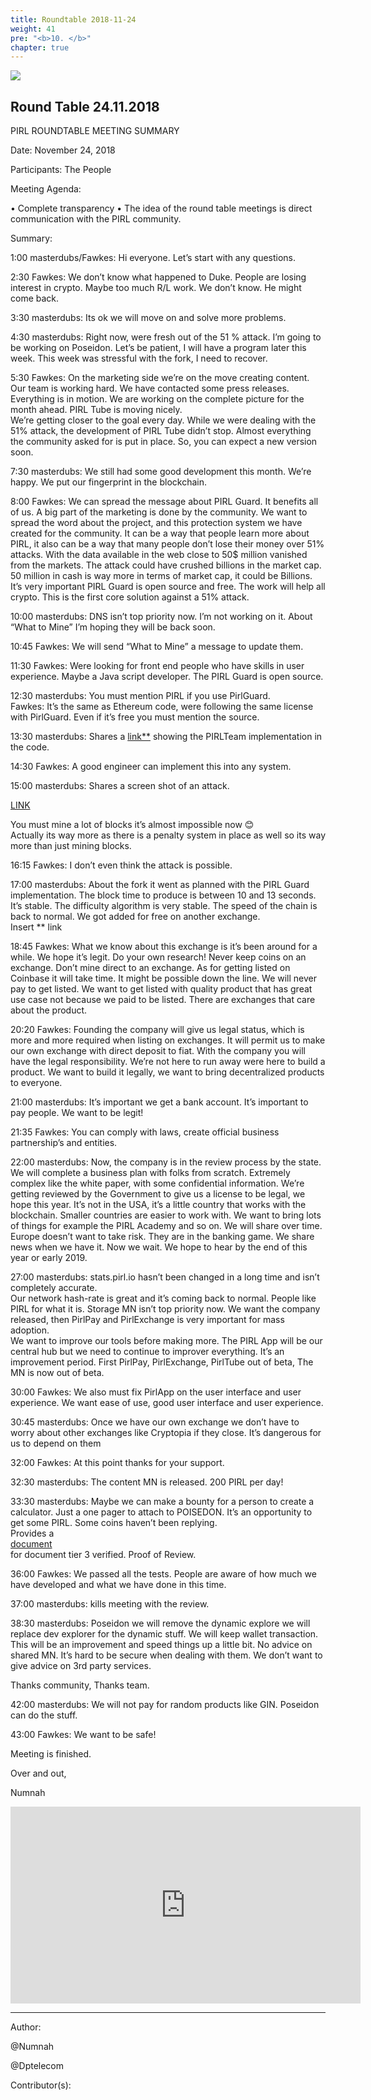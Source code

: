 ```yaml
---
title: Roundtable 2018-11-24
weight: 41
pre: "<b>10. </b>"
chapter: true
---
```

![](/images_headers/round_table.png)


## Round Table 24.11.2018

PIRL ROUNDTABLE MEETING SUMMARY


Date: November 24, 2018


Participants: The People


Meeting Agenda:


•	Complete transparency
•	The idea of the round table meetings is direct communication with the PIRL community.


Summary:


1:00 masterdubs/Fawkes: Hi everyone. Let’s start with any questions.


2:30 Fawkes: We don’t know what happened to Duke. 
People are losing interest in crypto. 
Maybe too much R/L work. 
We don’t know. 
He might come back.


3:30 masterdubs: Its ok we will move on and solve more problems.  


4:30 masterdubs: Right now, were fresh out of the 51 % attack. 
I’m going to be working on Poseidon. 
Let’s be patient, I will have a program later this week. 
This week was stressful with the fork, 
I need to recover.


5:30 Fawkes: On the marketing side we’re on the move creating content. 
Our team is working hard. 
We have contacted some press releases.
Everything is in motion. 
We are working on the complete picture for the month ahead. 
PIRL Tube is moving nicely.  
We’re getting closer to the goal every day. 
While we were dealing with the 51% attack, the development of PIRL Tube didn’t stop. 
Almost everything the community asked for is put in place. 
So, you can expect a new version soon.


7:30 masterdubs: We still had some good development this month. 
We’re happy. We put our fingerprint in the blockchain.


8:00 Fawkes: We can spread the message about PIRL Guard. 
It benefits all of us. 
A big part of the marketing 
is done by the community. 
We want to spread the word about the project, and this protection system we have created for the community. 
It can be a way that people learn more about PIRL, it also can be a way that many people don’t lose their money over 51% attacks. 
With the data available in the web close to 50$ million vanished from the markets. 
The attack could have crushed billions in the market cap. 50 million in cash is way more in terms of market cap, it could be Billions. 
It’s very important PIRL Guard is open source and free. 
The work will help all crypto. 
This is the first core solution against a 51% attack.


10:00 masterdubs: DNS isn’t top priority now. I’m not working on it.
 About “What to Mine” I’m hoping they will be back soon.
 
 
10:45 Fawkes: We will send “What to Mine” a message to update them.


11:30 Fawkes: Were looking for front end people who have skills in user experience. 
Maybe a Java script developer.
The PIRL Guard is open source.


12:30 masterdubs: You must mention PIRL if you use PirlGuard.  
Fawkes: It’s the same as Ethereum code, were following the same license with PirlGuard. 
Even if it’s free you must mention the source.


13:30 masterdubs: Shares a  [link**](https://cdn.discordapp.com/attachments/369152392094285834/515922921735061505/Capture_decran_2018-11-24_a_17.13.16.png) showing the PIRLTeam implementation in the code.


14:30 Fawkes: A good engineer can implement this into any system.


15:00 masterdubs: Shares a screen shot of an attack. 

[LINK ](https://cdn.discordapp.com/attachments/369152392094285834/515923268113399849/Capture_decran_2018-11-13_a_14.png)

You must mine a lot of blocks it’s almost impossible now 😊   
Actually its way more as there is a penalty system in place as well so its way more than just mining blocks.


16:15 Fawkes: I don’t even think the attack is possible.


17:00 masterdubs: About the fork it went as planned with the PIRL Guard implementation. 
The block time to produce is between 10 and 13 seconds. 
It’s stable. The difficulty algorithm is very stable. 
The speed of the chain is back to normal. 
We got added for free on another exchange.  
Insert ** link


18:45 Fawkes: What we know about this exchange is it’s been around for a while. 
We hope it’s legit. 
Do your own research! 
Never keep coins on an exchange. 
Don’t mine direct to an exchange. 
As for getting listed on Coinbase it will take time. 
It might be possible down the line. 
We will never pay to get listed. 
We want to get listed with quality product that has great use case not because we paid to be listed. 
There are exchanges that care about the product.


20:20 Fawkes: Founding the company will give us legal status, which is more and more required when listing on exchanges. 
It will permit us to make our own exchange with direct deposit to fiat. 
With the company you will have the legal responsibility. 
We’re not here to run away were here to build a product. 
We want to build it legally, we want to bring decentralized products to everyone.


21:00 masterdubs: It’s important we get a bank account. It’s important to pay people. We want to be legit!


21:35 Fawkes: You can comply with laws, create official business partnership’s and entities.


22:00 masterdubs: Now, the company is in the review process by the state. 
We will complete a business plan with folks from scratch. 
Extremely complex like the white paper, with some confidential information. 
We’re getting reviewed by the Government to give us a license to be legal, we hope this year. 
It’s not in the USA, it’s a little country that works with the blockchain. 
Smaller countries are easier to work with. 
We want to bring lots of things for example the PIRL Academy and so on. 
We will share over time. Europe doesn’t want to take risk. 
They are in the banking game. We share news when we have it. 
Now we wait. 
We hope to hear by the end of this year or early 2019.


27:00 masterdubs: stats.pirl.io hasn’t been changed in a long time and isn’t completely accurate.  
Our network hash-rate is great and it’s coming back to normal. 
People like PIRL for what it is. Storage MN isn’t top priority now. 
We want the company released, then PirlPay and PirlExchange is very important for mass adoption.  
We want to improve our tools before making more. 
The PIRL App will be our central hub but we need to continue to improver everything. 
It’s an improvement period.
First PirlPay, PirlExchange, PirlTube out of beta, The MN is now out of beta.


30:00 Fawkes: We also must fix PirlApp on the user interface and user experience. 
We want ease of use, good user interface and user experience.


30:45 masterdubs: Once we have our own exchange we don’t have to worry about other exchanges like Cryptopia if they close. 
It’s dangerous for us to depend on them


32:00 Fawkes: At this point thanks for your support.


32:30 masterdubs: The content MN is released. 200 PIRL per day!


33:30 masterdubs: Maybe we can make a bounty for a person to create a calculator. 
Just a one pager to attach to POISEDON. 
It’s an opportunity to get some PIRL.
Some coins haven’t been replying.  
Provides a  
[document ](https://twitter.com/ProofOfReview/status/1066360795607588865)  
for document tier 3 verified.  Proof of Review.


36:00 Fawkes: We passed all the tests.
People are aware of how much we have developed and what we have done in this time.


37:00 masterdubs: kills meeting with the review.


38:30 masterdubs: Poseidon we will remove the dynamic explore we will replace dev explorer for the dynamic stuff. 
We will keep wallet transaction. 
This will be an improvement and speed things up a little bit.
No advice on shared MN. It’s hard to be secure when dealing with them. 
We don’t want to give advice on 3rd party services.


Thanks community, 
Thanks team.


42:00 masterdubs: We will not pay for random products like GIN. 
Poseidon can do the stuff.


43:00 Fawkes: We want to be safe!


Meeting is finished.


Over and out,


Numnah



<iframe width="560" height="315" src="https://www.youtube.com/embed/RwxpC3-wuXE" frameborder="0" allow="accelerometer; autoplay; encrypted-media; gyroscope; picture-in-picture" allowfullscreen></iframe>


---
Author:


@Numnah


@Dptelecom


Contributor(s):
